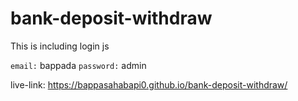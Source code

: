 # bank-deposit-withdraw

This is including login js

`email:` bappada
`password:` admin

live-link: https://bappasahabapi0.github.io/bank-deposit-withdraw/

